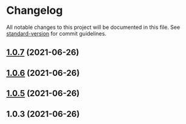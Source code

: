 # Changelog

All notable changes to this project will be documented in this file. See [standard-version](https://github.com/conventional-changelog/standard-version) for commit guidelines.

## [1.0.7](https://github.com/KINGSABRI/chkdfront/compare/v1.0.6...v1.0.7) (2021-06-26)



## [1.0.6](https://github.com/KINGSABRI/chkdfront/compare/v1.0.5...v1.0.6) (2021-06-26)



## [1.0.5](https://github.com/KINGSABRI/chkdfront/compare/v1.0.3...v1.0.5) (2021-06-26)



## 1.0.3 (2021-06-26)
